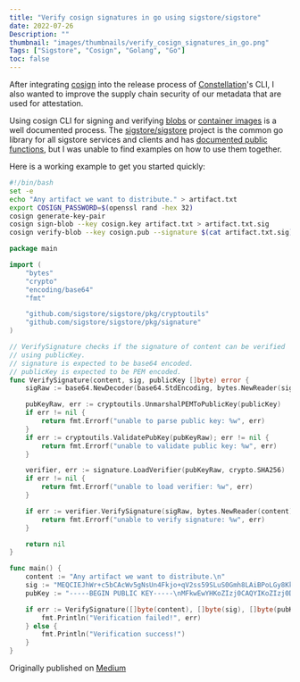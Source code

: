 ```yaml
---
title: "Verify cosign signatures in go using sigstore/sigstore"
date: 2022-07-26
Description: ""
thumbnail: "images/thumbnails/verify_cosign_signatures_in_go.png"
Tags: ["Sigstore", "Cosign", "Golang", "Go"]
toc: false
---
```


After integrating [cosign](https://docs.sigstore.dev/quickstart/quickstart-cosign/) into the release process of [Constellation](https://www.edgeless.systems/products/constellation/)'s CLI, I also wanted to improve the supply chain security of our metadata that are used for attestation.

Using cosign CLI for signing and verifying [blobs](https://docs.sigstore.dev/cosign/working_with_blobs) or [container images](https://docs.sigstore.dev/cosign/sign) is a well documented process. The [sigstore/sigstore](https://github.com/sigstore/sigstore) project is the common go library for all sigstore services and clients and has [documented public functions](https://pkg.go.dev/github.com/sigstore/sigstore), but I was unable to find examples on how to use them together.

Here is a working example to get you started quickly:

```bash
#!/bin/bash
set -e
echo "Any artifact we want to distribute." > artifact.txt
export COSIGN_PASSWORD=$(openssl rand -hex 32)
cosign generate-key-pair
cosign sign-blob --key cosign.key artifact.txt > artifact.txt.sig
cosign verify-blob --key cosign.pub --signature $(cat artifact.txt.sig) artifact.txt
```

```go
package main

import (
	"bytes"
	"crypto"
	"encoding/base64"
	"fmt"

	"github.com/sigstore/sigstore/pkg/cryptoutils"
	"github.com/sigstore/sigstore/pkg/signature"
)

// VerifySignature checks if the signature of content can be verified
// using publicKey.
// signature is expected to be base64 encoded.
// publicKey is expected to be PEM encoded.
func VerifySignature(content, sig, publicKey []byte) error {
	sigRaw := base64.NewDecoder(base64.StdEncoding, bytes.NewReader(sig))

	pubKeyRaw, err := cryptoutils.UnmarshalPEMToPublicKey(publicKey)
	if err != nil {
		return fmt.Errorf("unable to parse public key: %w", err)
	}
	if err := cryptoutils.ValidatePubKey(pubKeyRaw); err != nil {
		return fmt.Errorf("unable to validate public key: %w", err)
	}

	verifier, err := signature.LoadVerifier(pubKeyRaw, crypto.SHA256)
	if err != nil {
		return fmt.Errorf("unable to load verifier: %w", err)
	}

	if err := verifier.VerifySignature(sigRaw, bytes.NewReader(content)); err != nil {
		return fmt.Errorf("unable to verify signature: %w", err)
	}

	return nil
}

func main() {
	content := "Any artifact we want to distribute.\n"
	sig := "MEQCIEJhWr+c5bCAcWv5gNsUn4Fkjo+qV2ss59SLuS0Gmh8LAiBPoLGy8KkQcV+rDjGN757WE2QS1ujnkuScd9+md+Fzhw=="
	pubKey := "-----BEGIN PUBLIC KEY-----\nMFkwEwYHKoZIzj0CAQYIKoZIzj0DAQcDQgAE+3ZBZe8lNJ4oA5TAPCIQX3IMStdi\nUO6/xsAoZQc3lEKxFu+r1QDWyMS8D/fqLUbMoIW1lPPJV1M3jPiBAhhqPA==\n-----END PUBLIC KEY-----"

	if err := VerifySignature([]byte(content), []byte(sig), []byte(pubKey)); err != nil {
		fmt.Println("Verification failed!", err)
	} else {
		fmt.Println("Verification success!")
	}
}
```

Originally published on [Medium](https://medium.com/@datosh18/verify-cosign-signatures-in-go-using-sigstore-sigstore-672222fc24d9)
